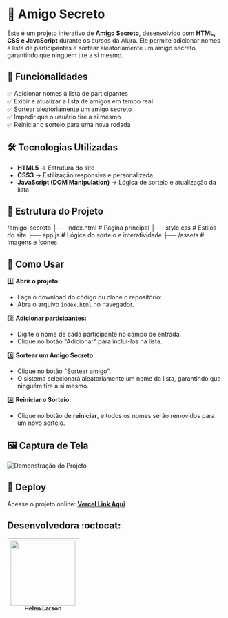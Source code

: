 # 🎁 Amigo Secreto

Este é um projeto interativo de **Amigo Secreto**, desenvolvido com **HTML, CSS e JavaScript** durante os cursos da Alura.
Ele permite adicionar nomes à lista de participantes e sortear aleatoriamente um amigo secreto, garantindo que ninguém tire a si mesmo.  

## 🚀 Funcionalidades  
✅ Adicionar nomes à lista de participantes  
✅ Exibir e atualizar a lista de amigos em tempo real  
✅ Sortear aleatoriamente um amigo secreto  
✅ Impedir que o usuário tire a si mesmo  
✅ Reiniciar o sorteio para uma nova rodada  

## 🛠️ Tecnologias Utilizadas  
- **HTML5** → Estrutura do site  
- **CSS3** → Estilização responsiva e personalizada  
- **JavaScript (DOM Manipulation)** → Lógica de sorteio e atualização da lista  

## 📂 Estrutura do Projeto  
/amigo-secreto ├── index.html # Página principal ├── style.css # Estilos do site ├── app.js # Lógica do sorteio e interatividade ├── /assets # Imagens e ícones

## 📌 Como Usar  
1️⃣ **Abrir o projeto:**  
   - Faça o download do código ou clone o repositório:  
   - Abra o arquivo `index.html` no navegador.  

2️⃣ **Adicionar participantes:**  
   - Digite o nome de cada participante no campo de entrada.  
   - Clique no botão "Adicionar" para incluí-los na lista.  

3️⃣ **Sortear um Amigo Secreto:**  
   - Clique no botão "Sortear amigo".  
   - O sistema selecionará aleatoriamente um nome da lista, garantindo que ninguém tire a si mesmo.  

4️⃣ **Reiniciar o Sorteio:**  
   - Clique no botão de **reiniciar**, e todos os nomes serão removidos para um novo sorteio.  

## 🖼️ Captura de Tela  
![Demonstração do Projeto](https://github.com/seu-usuario/repositorio/imagem.gif)

## 🔗 Deploy  
Acesse o projeto online: **[Vercel Link Aqui](https://challenge-amigo-secreto-o59m.vercel.app/)**  

## Desenvolvedora :octocat:

| [<img src="https://avatars.githubusercontent.com/u/YOUR-GITHUB-ID?v=4" width="150"/><br><sub>Helen Larson</sub>](https://github.com/helenlarson) |   
| :---: |

